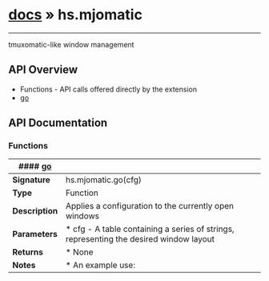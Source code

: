 # [docs](index.md) » hs.mjomatic
---

tmuxomatic-like window management

## API Overview
* Functions - API calls offered directly by the extension
 * [go](#go)

## API Documentation

### Functions

| #### [go](#go)    |                                                                           |
| --------------------------------------------|---------------------------------------------------------------------------|
| **Signature**                               | hs.mjomatic.go(cfg)                                                            |
| **Type**                                    | Function                                                           |
| **Description**                             | Applies a configuration to the currently open windows                                                           |
| **Parameters**                              |  * cfg - A table containing a series of strings, representing the desired window layout         |
| **Returns**                                 |  * None                  |
| **Notes**                                   |  * An example use:                        |

